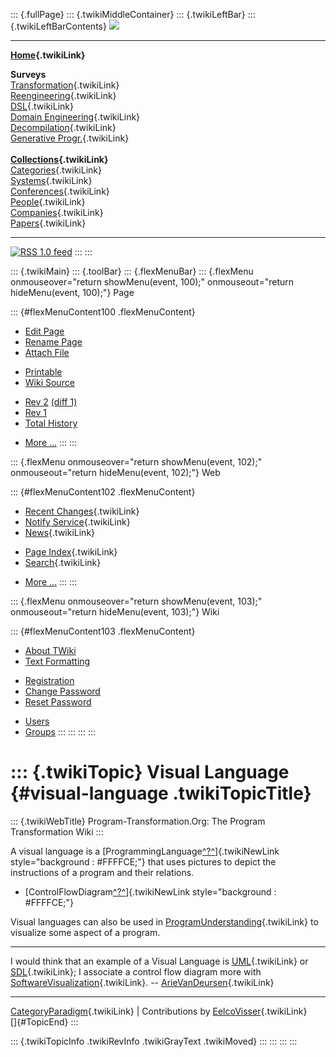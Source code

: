 ::: {.fullPage}
::: {.twikiMiddleContainer}
::: {.twikiLeftBar}
::: {.twikiLeftBarContents}
![](../pub/transformation.gif)

------------------------------------------------------------------------

**[Home](WebHome){.twikiLink}**

**Surveys**\
[Transformation](ProgramTransformation){.twikiLink}\
[Reengineering](ReengineeringWiki){.twikiLink}\
[DSL](DomainSpecificLanguages){.twikiLink}\
[Domain Engineering](DomainEngineering){.twikiLink}\
[Decompilation](DeCompilation){.twikiLink}\
[Generative Progr.](GenerativeProgrammingWiki){.twikiLink}\
\
**[Collections](CategoryCollection){.twikiLink}**\
[Categories](CategoryCategory){.twikiLink}\
[Systems](TransformationSystems){.twikiLink}\
[Conferences](TransformationConferences){.twikiLink}\
[People](TransformationPeople){.twikiLink}\
[Companies](TransformationCompanies){.twikiLink}\
[Papers](CategoryPaper){.twikiLink}

------------------------------------------------------------------------

[![](../pub/rss.gif "RSS 1.0 feed")](WebRss@skin=rss)
:::
:::

::: {.twikiMain}
::: {.toolBar}
::: {.flexMenuBar}
::: {.flexMenu onmouseover="return showMenu(event, 100);" onmouseout="return hideMenu(event, 100);"}
Page

::: {#flexMenuContent100 .flexMenuContent}
-   [Edit
    Page](http://www.program-transformation.org/edit/Transform/VisualLanguage?t=1536826592)
-   [Rename
    Page](http://www.program-transformation.org/rename/Transform/VisualLanguage)
-   [Attach
    File](http://www.program-transformation.org/attach/Transform/VisualLanguage)

<!-- -->

-   [Printable](http://www.program-transformation.org/view/Transform/VisualLanguage?skin=print.pattern)
-   [Wiki
    Source](http://www.program-transformation.org/view/Transform/VisualLanguage?skin=text&raw=on&contenttype=text/plain)

<!-- -->

-   [Rev
    2](http://www.program-transformation.org/view/Transform/VisualLanguage?rev=1.2)
    [(diff 1)](http://www.program-transformation.org/rdiff/Transform/VisualLanguage?rev1=1.2&rev2=1.1)
-   [Rev
    1](http://www.program-transformation.org/view/Transform/VisualLanguage?rev=1.1)
-   [Total
    History](http://www.program-transformation.org/rdiff/Transform/VisualLanguage)

<!-- -->

-   [More
    \...](http://www.program-transformation.org/oops/Transform/VisualLanguage?template=oopsmore&param1=1.2&param2=1.2)
:::
:::

::: {.flexMenu onmouseover="return showMenu(event, 102);" onmouseout="return hideMenu(event, 102);"}
Web

::: {#flexMenuContent102 .flexMenuContent}
-   [Recent Changes](WebChanges){.twikiLink}
-   [Notify Service](WebNotify){.twikiLink}
-   [News](WebNews){.twikiLink}

<!-- -->

-   [Page Index](WebIndex){.twikiLink}
-   [Search](WebSearch){.twikiLink}

<!-- -->

-   [More
    \...](http://www.program-transformation.org/oops/Transform/VisualLanguage?template=oopsmore&param1=1.2&param2=1.2)
:::
:::

::: {.flexMenu onmouseover="return showMenu(event, 103);" onmouseout="return hideMenu(event, 103);"}
Wiki

::: {#flexMenuContent103 .flexMenuContent}
-   [About
    TWiki](http://www.program-transformation.org/view/TWiki/WebHome)
-   [Text
    Formatting](http://www.program-transformation.org/view/TWiki/TextFormattingRules)

<!-- -->

-   [Registration](http://www.program-transformation.org/view/TWiki/TWikiRegistration)
-   [Change
    Password](http://www.program-transformation.org/view/TWiki/ChangePassword)
-   [Reset
    Password](http://www.program-transformation.org/view/TWiki/ResetPassword)

<!-- -->

-   [Users](http://www.program-transformation.org/view/Main/TWikiUsers)
-   [Groups](http://www.program-transformation.org/view/Main/TWikiGroups)
:::
:::
:::
:::

::: {.twikiTopic}
Visual Language {#visual-language .twikiTopicTitle}
===============

::: {.twikiWebTitle}
Program-Transformation.Org: The Program Transformation Wiki
:::

A visual language is a
[ProgrammingLanguage[^?^](http://www.program-transformation.org/edit/Transform/ProgrammingLanguage?topicparent=Transform.VisualLanguage)]{.twikiNewLink
style="background : #FFFFCE;"} that uses pictures to depict the
instructions of a program and their relations.

-   [ControlFlowDiagram[^?^](http://www.program-transformation.org/edit/Transform/ControlFlowDiagram?topicparent=Transform.VisualLanguage)]{.twikiNewLink
    style="background : #FFFFCE;"}

Visual languages can also be used in
[ProgramUnderstanding](ProgramUnderstanding){.twikiLink} to visualize
some aspect of a program.

------------------------------------------------------------------------

I would think that an example of a Visual Language is
[UML](UML){.twikiLink} or [SDL](SDL){.twikiLink}; I associate a control
flow diagram more with
[SoftwareVisualization](SoftwareVisualization){.twikiLink}. \--
[ArieVanDeursen](ArieVanDeursen){.twikiLink}

------------------------------------------------------------------------

[CategoryParadigm](CategoryParadigm){.twikiLink} \| Contributions by
[EelcoVisser](../Main/EelcoVisser){.twikiLink}\
[]{#TopicEnd}
:::

::: {.twikiTopicInfo .twikiRevInfo .twikiGrayText .twikiMoved}
:::
:::
:::
:::
